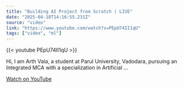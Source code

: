 ```yaml
---
title: "Building AI Project from Scratch | LIVE"
date: "2025-04-18T14:16:55.231Z"
source: "video"
link: "https://www.youtube.com/watch?v=PEpU74II1qU"
tags: ["video", "ml"]
---
```


{{< youtube PEpU74II1qU >}}

Hi, I am Arth Vala, a student at Parul University, Vadodara, pursuing an Integrated MCA with a specialization in Artificial ...

[Watch on YouTube](https://www.youtube.com/watch?v=PEpU74II1qU)
